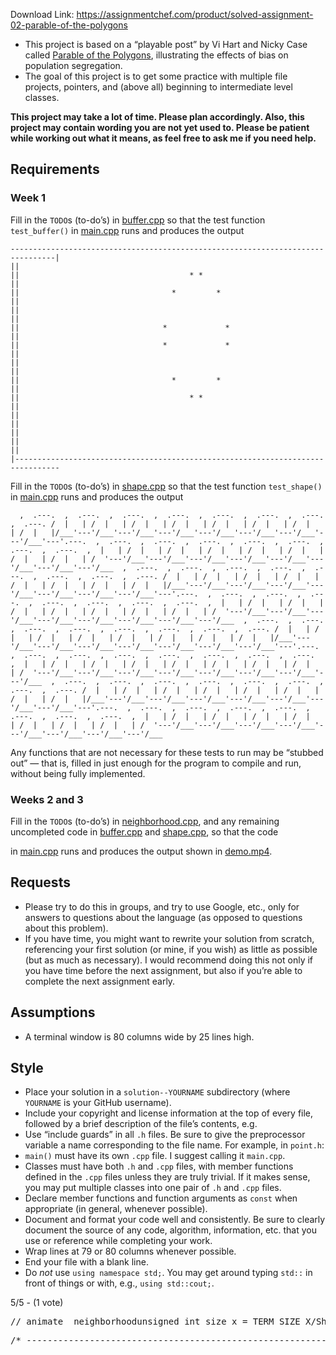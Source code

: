 Download Link: https://assignmentchef.com/product/solved-assignment-02-parable-of-the-polygons
<br>
<ul>

 <li>This project is based on a “playable post” by Vi Hart and Nicky Case called <a href="http://ncase.me/polygons/" rel="nofollow">Parable of the Polygons</a>, illustrating the effects of bias on population segregation.</li>

 <li>The goal of this project is to get some practice with multiple file projects, pointers, and (above all) beginning to intermediate level classes.</li>

</ul>

<strong>This project may take a lot of time. Please plan accordingly. Also, this project may contain wording you are not yet used to. Please be patient while working out what it means, as feel free to ask me if you need help.</strong>

<h2><a id="user-content-requirements" class="anchor" href="https://github.com/timferido/assignment-02#requirements" aria-hidden="true"></a>Requirements</h2>

<h3><a id="user-content-week-1" class="anchor" href="https://github.com/timferido/assignment-02#week-1" aria-hidden="true"></a>Week 1</h3>

Fill in the <code>TODO</code>s (to-do’s) in <a href="https://github.com/timferido/assignment-02/blob/master/partial-solution/buffer.cpp">buffer.cpp</a> so that the test function <code>test_buffer()</code> in <a href="https://github.com/timferido/assignment-02/blob/master/partial-solution/main.cpp">main.cpp</a> runs and produces the output

<pre><code>--------------------------------------------------------------------------------|                                                                              ||                                                                              ||                                      * *                                     ||                                                                              ||                                  *         *                                 ||                                                                              ||                                                                              ||                                                                              ||                                *             *                               ||                                                                              ||                                *             *                               ||                                                                              ||                                                                              ||                                                                              ||                                  *         *                                 ||                                                                              ||                                      * *                                     ||                                                                              ||                                                                              ||                                                                              ||                                                                              ||                                                                              ||                                                                              |--------------------------------------------------------------------------------</code></pre>

Fill in the <code>TODO</code>s (to-do’s) in <a href="https://github.com/timferido/assignment-02/blob/master/partial-solution/shape.cpp">shape.cpp</a> so that the test function <code>test_shape()</code> in <a href="https://github.com/timferido/assignment-02/blob/master/partial-solution/main.cpp">main.cpp</a> runs and produces the output

<pre><code>  ,  .---.  ,  .---.  ,  .---.  ,  .---.  ,  .---.  ,  .---.  ,  .---.  ,  .---. /  |   | /  |   | /  |   | /  |   | /  |   | /  |   | /  |   | /  |   |/___'---'/___'---'/___'---'/___'---'/___'---'/___'---'/___'---'/___'---'.---.  ,  .---.  ,  .---.  ,  .---.  ,  .---.  ,  .---.  ,  .---.  ,  .---.  ,  |   | /  |   | /  |   | /  |   | /  |   | /  |   | /  |   | /  |   | /  '---'/___'---'/___'---'/___'---'/___'---'/___'---'/___'---'/___'---'/___  ,  .---.  ,  .---.  ,  .---.  ,  .---.  ,  .---.  ,  .---.  ,  .---.  ,  .---. /  |   | /  |   | /  |   | /  |   | /  |   | /  |   | /  |   | /  |   |/___'---'/___'---'/___'---'/___'---'/___'---'/___'---'/___'---'/___'---'.---.  ,  .---.  ,  .---.  ,  .---.  ,  .---.  ,  .---.  ,  .---.  ,  .---.  ,  |   | /  |   | /  |   | /  |   | /  |   | /  |   | /  |   | /  |   | /  '---'/___'---'/___'---'/___'---'/___'---'/___'---'/___'---'/___'---'/___  ,  .---.  ,  .---.  ,  .---.  ,  .---.  ,  .---.  ,  .---.  ,  .---.  ,  .---. /  |   | /  |   | /  |   | /  |   | /  |   | /  |   | /  |   | /  |   |/___'---'/___'---'/___'---'/___'---'/___'---'/___'---'/___'---'/___'---'.---.  ,  .---.  ,  .---.  ,  .---.  ,  .---.  ,  .---.  ,  .---.  ,  .---.  ,  |   | /  |   | /  |   | /  |   | /  |   | /  |   | /  |   | /  |   | /  '---'/___'---'/___'---'/___'---'/___'---'/___'---'/___'---'/___'---'/___  ,  .---.  ,  .---.  ,  .---.  ,  .---.  ,  .---.  ,  .---.  ,  .---.  ,  .---. /  |   | /  |   | /  |   | /  |   | /  |   | /  |   | /  |   | /  |   |/___'---'/___'---'/___'---'/___'---'/___'---'/___'---'/___'---'/___'---'.---.  ,  .---.  ,  .---.  ,  .---.  ,  .---.  ,  .---.  ,  .---.  ,  .---.  ,  |   | /  |   | /  |   | /  |   | /  |   | /  |   | /  |   | /  |   | /  '---'/___'---'/___'---'/___'---'/___'---'/___'---'/___'---'/___'---'/___</code></pre>

Any functions that are not necessary for these tests to run may be “stubbed out” — that is, filled in just enough for the program to compile and run, without being fully implemented.

<h3><a id="user-content-weeks-2-and-3" class="anchor" href="https://github.com/timferido/assignment-02#weeks-2-and-3" aria-hidden="true"></a>Weeks 2 and 3</h3>

Fill in the <code>TODO</code>s (to-do’s) in <a href="https://github.com/timferido/assignment-02/blob/master/partial-solution/neighborhood.cpp">neighborhood.cpp</a>, and any remaining uncompleted code in <a href="https://github.com/timferido/assignment-02/blob/master/partial-solution/buffer.cpp">buffer.cpp</a> and <a href="https://github.com/timferido/assignment-02/blob/master/partial-solution/shape.cpp">shape.cpp</a>, so that the code

in <a href="https://github.com/timferido/assignment-02/blob/master/partial-solution/main.cpp">main.cpp</a> runs and produces the output shown in <a href="https://github.com/timferido/assignment-02/blob/master/demo.mp4">demo.mp4</a>.

<h2><a id="user-content-requests" class="anchor" href="https://github.com/timferido/assignment-02#requests" aria-hidden="true"></a>Requests</h2>

<ul>

 <li>Please try to do this in groups, and try to use Google, etc., only for answers to questions about the language (as opposed to questions about this problem).</li>

 <li>If you have time, you might want to rewrite your solution from scratch, referencing your first solution (or mine, if you wish) as little as possible (but as much as necessary). I would recommend doing this not only if you have time before the next assignment, but also if you’re able to complete the next assignment early.</li>

</ul>

<h2><a id="user-content-assumptions" class="anchor" href="https://github.com/timferido/assignment-02#assumptions" aria-hidden="true"></a>Assumptions</h2>

<ul>

 <li>A terminal window is 80 columns wide by 25 lines high.</li>

</ul>

<h2><a id="user-content-style" class="anchor" href="https://github.com/timferido/assignment-02#style" aria-hidden="true"></a>Style</h2>

<ul>

 <li>Place your solution in a <code>solution--YOURNAME</code> subdirectory (where <code>YOURNAME</code> is your GitHub username).</li>

 <li>Include your copyright and license information at the top of every file, followed by a brief description of the file’s contents, e.g.</li>

 <li>Use “include guards” in all <code>.h</code> files. Be sure to give the preprocessor variable a name corresponding to the file name. For example, in <code>point.h</code>:</li>

 <li><code>main()</code> must have its own <code>.cpp</code> file. I suggest calling it <code>main.cpp</code>.</li>

 <li>Classes must have both <code>.h</code> and <code>.cpp</code> files, with member functions defined in the <code>.cpp</code> files unless they are truly trivial. If it makes sense, you may put multiple classes into one pair of <code>.h</code> and <code>.cpp</code> files.</li>

 <li>Declare member functions and function arguments as <code>const</code> when appropriate (in general, whenever possible).</li>

 <li>Document and format your code well and consistently. Be sure to clearly document the source of any code, algorithm, information, etc. that you use or reference while completing your work.</li>

 <li>Wrap lines at 79 or 80 columns whenever possible.</li>

 <li>End your file with a blank line.</li>

 <li>Do <em>not</em> use <code>using namespace std;</code>. You may get around typing <code>std::</code> in front of things or with, e.g., <code>using std::cout;</code>.</li>

</ul>

5/5 - (1 vote)

<pre><span class="pl-c">// animate  neighborhood</span><span class="pl-k">unsigned</span> <span class="pl-k">int</span> size_x = TERM_SIZE_X/Shape::size_x;<span class="pl-k">unsigned</span> <span class="pl-k">int</span> size_y = TERM_SIZE_Y/Shape::size_y;<span class="pl-en">Neighborhood</span>(size_x, size_y).animate(<span class="pl-c1">1000</span>);</pre>

<pre><span class="pl-c">/* ----------------------------------------------------------------------------</span><span class="pl-c"> * Copyright &amp;copy; 2016 Ben Blazak &lt;<a href="/cdn-cgi/l/email-protection" class="__cf_email__" data-cfemail="ceacaca2afb4afa58ea8bba2a2abbcbaa1a0e0abaabb">[email protected]</a>&gt;</span><span class="pl-c"> * Released under the [MIT License] (http://opensource.org/licenses/MIT)</span><span class="pl-c"> * ------------------------------------------------------------------------- */</span><span class="pl-c">/**</span><span class="pl-c"> * A short program to print "Hello World!" to standard output.</span><span class="pl-c"> */</span></pre>